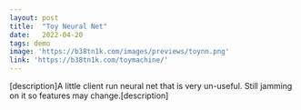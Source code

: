```yaml
---
layout: post
title:  "Toy Neural Net"
date:   2022-04-20
tags: demo
image: 'https://b38tn1k.com/images/previews/toynn.png'
link: 'https://b38tn1k.com/toymachine/'
---
```


[description]A little client run neural net that is very un-useful. Still jamming on it so features may change.[description]
